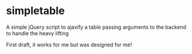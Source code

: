 # simpletable
A simple jQuery script to ajaxify a table passing arguments to the backend to handle the heavy lifting

First draft, it works for me but was designed for me!
